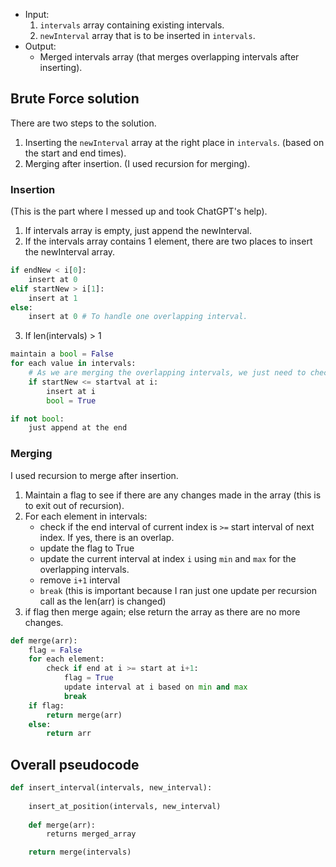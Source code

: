 - Input:
    1. `intervals` array containing existing intervals.
    2. `newInterval` array that is to be inserted in `intervals`.
- Output:
    - Merged intervals array (that merges overlapping intervals after inserting).

## Brute Force solution

There are two steps to the solution.
1. Inserting the `newInterval` array at the right place in `intervals`. (based on the start and end times).
2. Merging after insertion. (I used recursion for merging).

### Insertion
(This is the part where I messed up and took ChatGPT's help).

1. If intervals array is empty, just append the newInterval.
2. If the intervals array contains 1 element, there are two places to insert the newInterval array. 
```python
if endNew < i[0]:
    insert at 0
elif startNew > i[1]:
    insert at 1
else:
    insert at 0 # To handle one overlapping interval.
```
3. If len(intervals) > 1
```python
maintain a bool = False
for each value in intervals:
    # As we are merging the overlapping intervals, we just need to check based on the start times.
    if startNew <= startval at i:
        insert at i
        bool = True

if not bool:
    just append at the end
```

### Merging
I used recursion to merge after insertion.
1. Maintain a flag to see if there are any changes made in the array (this is to exit out of recursion).
2. For each element in intervals:
    - check if the end interval of current index is `>=` start interval of next index. If yes, there is an overlap.
    - update the flag to True
    - update the current interval at index `i` using `min` and `max` for the overlapping intervals.
    - remove `i+1` interval
    - `break` (this is important because I ran just one update per recursion call as the len(arr) is changed)
3. if flag then merge again; else return the array as there are no more changes.

```python
def merge(arr):
    flag = False
    for each element:
        check if end at i >= start at i+1:
            flag = True
            update interval at i based on min and max
            break
    if flag:
        return merge(arr)
    else:
        return arr
```

## Overall pseudocode

```python
def insert_interval(intervals, new_interval):
    
    insert_at_position(intervals, new_interval)
    
    def merge(arr):
        returns merged_array

    return merge(intervals)
```
